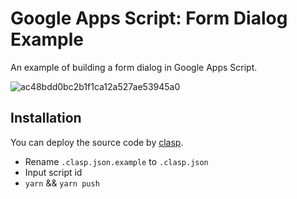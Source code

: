 # Google Apps Script: Form Dialog Example

An example of building a form dialog in Google Apps Script.

![ac48bdd0bc2b1f1ca12a527ae53945a0](https://user-images.githubusercontent.com/1001444/192107654-8ec22008-cf90-445e-b5de-9ce790b4cc83.gif)

## Installation

You can deploy the source code by [clasp](https://github.com/google/clasp).

- Rename `.clasp.json.example` to `.clasp.json`
- Input script id
- `yarn` && `yarn push`
